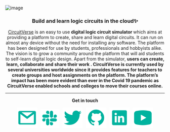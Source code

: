 ![image](https://user-images.githubusercontent.com/67703407/135768793-fcd008f9-a9f6-4cfc-8230-7bb60143fafe.png)

<h3 style="fontsize:30px" align='center'>Build and learn logic circuits in the cloud✨</h3>
  
<p align='center'>  
  <a href="https://circuitverse.org/">CircuitVerse</a> is an easy to use <strong>digital logic circuit simulator </strong> which aims at providing a platform to create, share and learn digital circuits. It can run on almost any device without the need for installing any software. The platform has been designed for use by students, professionals and hobbyists alike. The vision is to grow a community around the platform that will aid students to self-learn digital logic design. Apart from the simulator, <strong>users can create, learn, collaborate and share their work <strong/>. CircuitVerse is currently used by several universities worldwide since it provides features for teachers to create groups and host assignments on the platform. The platform’s impact has been more evident than ever in the Covid 19 pandemic as CircuitVerse enabled schools and colleges to move their courses online.
</p>

 
---

<p align="center">Get in touch</p>
<p align="center"> 
<a href="mailto:"><img alt="email_logo" 
src="https://github.com/Aniket762/.github/blob/main/assets/email.svg"></a>
&nbsp;
<a href=""><img alt="slack_logo" 
src="https://github.com/Aniket762/.github/blob/main/assets/slack.svg"></a>
&nbsp;
<a href="https://twitter.com/layer5"><img alt="twitter_logo" 
src="https://github.com/Aniket762/.github/blob/main/assets/twitter.svg"></a>
&nbsp;
<a href=""><img alt="github_logo" 
src="https://github.com/Aniket762/.github/blob/main/assets/github.svg"></a>
&nbsp;
<a href=""><img alt="linkedIn_logo" 
src="https://github.com/Aniket762/.github/blob/main/assets/linkedIn.svg"></a>
&nbsp;
<a href=""><img alt="youtube_logo" 
src="https://github.com/Aniket762/.github/blob/main/assets/youtube.svg"></a>
  
  
